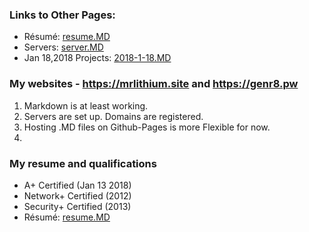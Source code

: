 ### Links to Other Pages:
- Résumé: [resume.MD](resume.MD)
- Servers: [server.MD](server.MD)
- Jan 18,2018 Projects: [2018-1-18.MD](2018-1-18.MD)

### My websites - https://mrlithium.site and https://genr8.pw

1. Markdown is at least working.
1. Servers are set up. Domains are registered.
1. Hosting .MD files on Github-Pages is more Flexible for now.
1.

### My resume and qualifications
- A+ Certified (Jan 13 2018)
- Network+ Certified (2012)
- Security+ Certified (2013)
- Résumé: [resume.MD](resume.MD)
